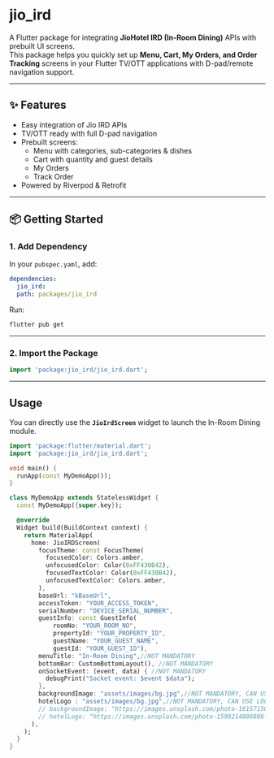 # jio_ird

A Flutter package for integrating **JioHotel IRD (In-Room Dining)** APIs with prebuilt UI screens.  
This package helps you quickly set up **Menu, Cart, My Orders, and Order Tracking** screens in your
Flutter TV/OTT applications with D-pad/remote navigation support.

---

## ✨ Features

- Easy integration of Jio IRD APIs
- TV/OTT ready with full D-pad navigation
- Prebuilt screens:
    - Menu with categories, sub-categories & dishes
    - Cart with quantity and guest details
    - My Orders
    - Track Order
- Powered by Riverpod & Retrofit

---

## 📦 Getting Started

### 1. Add Dependency

In your `pubspec.yaml`, add:

```yaml
dependencies:
  jio_ird:
  path: packages/jio_ird
```

Run:

```bash
flutter pub get
```

---

### 2. Import the Package

```dart
import 'package:jio_ird/jio_ird.dart';
```

---

## Usage

You can directly use the **`JioIrdScreen`** widget to launch the In-Room Dining module.

```dart
import 'package:flutter/material.dart';
import 'package:jio_ird/jio_ird.dart';

void main() {
  runApp(const MyDemoApp());
}

class MyDemoApp extends StatelessWidget {
  const MyDemoApp({super.key});

  @override
  Widget build(BuildContext context) {
    return MaterialApp(
      home: JioIRDScreen(
        focusTheme: const FocusTheme(
          focusedColor: Colors.amber,
          unfocusedColor: Color(0xFF430B42),
          focusedTextColor: Color(0xFF430B42),
          unfocusedTextColor: Colors.amber,
        ),
        baseUrl: "kBaseUrl",
        accessToken: "YOUR_ACCESS_TOKEN",
        serialNumber: "DEVICE_SERIAL_NUMBER",
        guestInfo: const GuestInfo(
            roomNo: "YOUR_ROOM_NO",
            propertyId: "YOUR_PROPERTY_ID",
            guestName: "YOUR_GUEST_NAME",
            guestId: "YOUR_GUEST_ID"),
        menuTitle: "In-Room Dining",//NOT MANDATORY
        bottomBar: CustomBottomLayout(), //NOT MANDATORY
        onSocketEvent: (event, data) { //NOT MANDATORY
          debugPrint("Socket event: $event $data");
        },
        backgroundImage: "assets/images/bg.jpg",//NOT MANDATORY, CAN USE LOCAL-PATH/URL
        hotelLogo : "assets/images/bg.jpg",//NOT MANDATORY, CAN USE LOCAL-PATH/URL
        // backgroundImage: "https://images.unsplash.com/photo-1615715035715-035123255873?q=80&w=1887&auto=format&fit=crop&ixlib=rb-4.1.0&ixid=M3wxMjA3fDB8MHxwaG90by1wYWdlfHx8fGVufDB8fHx8fA%3D%3D",
        // hotelLogo: "https://images.unsplash.com/photo-1598214886806-c87b84b7078b?q=80&w=1025&auto=format&fit=crop&ixlib=rb-4.1.0&ixid=M3wxMjA3fDB8MHxwaG90by1wYWdlfHx8fGVufDB8fHx8fA%3D%3D",
      ),
    );
  }
}
```
